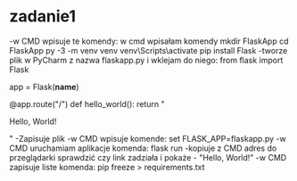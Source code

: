 # zadanie1
-w CMD wpisuje te komendy:
w cmd wpisałam komendy
mkdir FlaskApp
cd FlaskApp
py -3 -m venv venv
venv\Scripts\activate
pip install Flask
-tworze plik w PyCharm z nazwa flaskapp.py i wklejam do niego:
from flask import Flask

 app = Flask(__name__)

 @app.route("/")
 def hello_world():
 	return "<p>Hello, World!</p>"
  -Zapisuje plik
  -w CMD wpisuje komende:
  set FLASK_APP=flaskapp.py
  -w CMD uruchamiam aplikacje komenda:
  flask run
  -kopiuje z CMD adres do przeglądarki sprawdzić czy link zadziała i pokaże - "Hello, World!"
  -w CMD zapisuje liste komenda:
  pip freeze > requirements.txt
